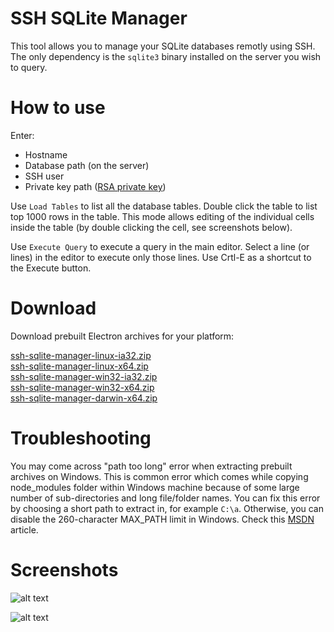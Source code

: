 # SSH SQLite Manager

This tool allows you to manage your SQLite databases remotly using SSH. The only dependency is the `sqlite3` binary installed on the server you wish to query.

# How to use

Enter:
* Hostname
* Database path (on the server)
* SSH user
* Private key path ([RSA private key](https://wiki.archlinux.org/index.php/SSH_keys#Generating_an_SSH_key_pair))

Use `Load Tables` to list all the database tables. Double click the table to list top 1000 rows in the table. This mode allows editing of the individual cells inside the table (by double clicking the cell, see screenshots below).

Use `Execute Query` to execute a query in the main editor. Select a line (or lines) in the editor to execute only those lines. Use Crtl-E as a shortcut to the Execute button.

# Download

Download prebuilt Electron archives for your platform:

[ssh-sqlite-manager-linux-ia32.zip](https://karabaja4.blob.core.windows.net/stuff/ssh-sqlite-manager-linux-ia32.zip)\
[ssh-sqlite-manager-linux-x64.zip](https://karabaja4.blob.core.windows.net/stuff/ssh-sqlite-manager-linux-x64.zip)\
[ssh-sqlite-manager-win32-ia32.zip](https://karabaja4.blob.core.windows.net/stuff/ssh-sqlite-manager-win32-ia32.zip)\
[ssh-sqlite-manager-win32-x64.zip](https://karabaja4.blob.core.windows.net/stuff/ssh-sqlite-manager-win32-x64.zip)\
[ssh-sqlite-manager-darwin-x64.zip](https://karabaja4.blob.core.windows.net/stuff/ssh-sqlite-manager-darwin-x64.zip)

# Troubleshooting

You may come across "path too long" error when extracting prebuilt archives on Windows. This is common error which comes while copying node_modules folder within Windows machine because of some large number of sub-directories and long file/folder names. You can fix this error by choosing a short path to extract in, for example `C:\a`. Otherwise, you can disable the 260-character MAX_PATH limit in Windows. Check this [MSDN](https://msdn.microsoft.com/en-us/library/aa365247(v=vs.85).aspx#maxpath) article.

# Screenshots

![alt text](https://karabaja4.blob.core.windows.net/stuff/ssm2.png)

![alt text](https://karabaja4.blob.core.windows.net/stuff/ssm_edit2.png)
